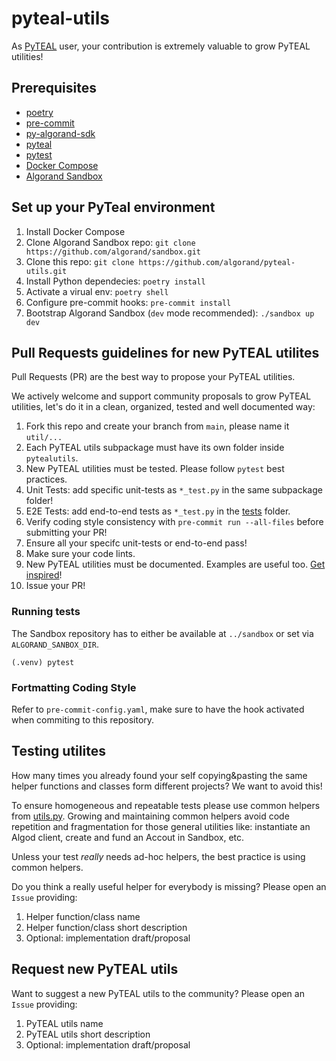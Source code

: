 # pyteal-utils
As [PyTEAL](https://github.com/algorand/pyteal) user, your contribution is extremely valuable to grow PyTEAL utilities!

## Prerequisites
- [poetry](https://python-poetry.org/)
- [pre-commit](https://pre-commit.com/)
- [py-algorand-sdk](https://github.com/algorand/py-algorand-sdk)
- [pyteal](https://github.com/algorand/pyteal)
- [pytest](https://docs.pytest.org/)
- [Docker Compose](https://docs.docker.com/compose/install/)
- [Algorand Sandbox](https://github.com/algorand/sandbox)

## Set up your PyTeal environment
1. Install Docker Compose
2. Clone Algorand Sandbox repo: `git clone https://github.com/algorand/sandbox.git`
3. Clone this repo: `git clone https://github.com/algorand/pyteal-utils.git`
4. Install Python dependecies: `poetry install`
5. Activate a virual env: `poetry shell`
6. Configure pre-commit hooks: `pre-commit install`
7. Bootstrap Algorand Sandbox (`dev` mode recommended): `./sandbox up dev`

## Pull Requests guidelines for new PyTEAL utilites
Pull Requests (PR) are the best way to propose your PyTEAL utilities.

We actively welcome and support community proposals to grow PyTEAL utilities,
let's do it in a clean, organized, tested and well documented way:

1. Fork this repo and create your branch from `main`, please name it `util/...`
2. Each PyTEAL utils subpackage must have its own folder inside `pytealutils`.
3. New PyTEAL utilities must be tested. Please follow `pytest` best practices.
4. Unit Tests: add specific unit-tests as `*_test.py` in the same subpackage folder!
5. E2E Tests: add end-to-end tests as `*_test.py` in the [tests](https://github.com/algorand/pyteal-utils/tree/main/tests) folder.
6. Verify coding style consistency with `pre-commit run --all-files` before submitting your PR!
7. Ensure all your specifc unit-tests or end-to-end pass!
8. Make sure your code lints.
9. New PyTEAL utilities must be documented. Examples are useful too. [Get inspired](https://github.com/algorand/pyteal/blob/master/pyteal/ast/cond.py#L18)!
10. Issue your PR!

### Running tests
The Sandbox repository has to either be available at `../sandbox` or set via `ALGORAND_SANBOX_DIR`.

```shell
(.venv) pytest
```

### Fortmatting Coding Style
Refer to `pre-commit-config.yaml`, make sure to have the hook activated when commiting to this repository.

## Testing utilites
How many times you already found your self copying&pasting the same helper
functions and classes form different projects? We want to avoid this!

To ensure homogeneous and repeatable tests please use common helpers from
[utils.py](https://github.com/algorand/pyteal-utils/blob/main/tests/utils.py).
Growing and maintaining common helpers avoid code repetition and fragmentation
for those general utilities like: instantiate an Algod client, create and fund
an Accout in Sandbox, etc.

Unless your test *really* needs ad-hoc helpers, the best practice is using
common helpers.

Do you think a really useful helper for everybody is missing? Please open an `Issue` providing:

1. Helper function/class name
2. Helper function/class short description
3. Optional: implementation draft/proposal

## Request new PyTEAL utils
Want to suggest a new PyTEAL utils to the community? Please open an `Issue` providing:

1. PyTEAL utils name
2. PyTEAL utils short description
3. Optional: implementation draft/proposal
